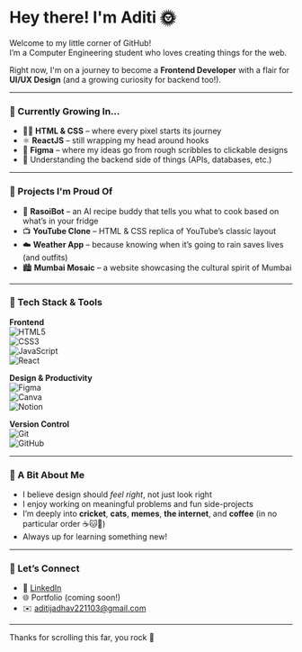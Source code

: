 # Hey there! I'm Aditi 🌞

Welcome to my little corner of GitHub!  
I’m a Computer Engineering student who loves creating things for the web.

Right now, I'm on a journey to become a **Frontend Developer** with a flair for **UI/UX Design** (and a growing curiosity for backend too!).

---

### 🌱 Currently Growing In...

- 🧑‍🎨 **HTML & CSS** – where every pixel starts its journey
- ⚛️ **ReactJS** – still wrapping my head around hooks 
- 🎨 **Figma** – where my ideas go from rough scribbles to clickable designs
- 🧠 Understanding the backend side of things (APIs, databases, etc.)

---

### 💼 Projects I'm Proud Of

- 🍳 **RasoiBot** – an AI recipe buddy that tells you what to cook based on what’s in your fridge  
- 📺 **YouTube Clone** – HTML & CSS replica of YouTube’s classic layout  
- ☁️ **Weather App** – because knowing when it’s going to rain saves lives (and outfits)  
- 🏙️ **Mumbai Mosaic** – a website showcasing the cultural spirit of Mumbai  

---

### 🧰 Tech Stack & Tools

**Frontend**  
![HTML5](https://img.shields.io/badge/HTML5-E34F26?style=for-the-badge&logo=html5&logoColor=white)  
![CSS3](https://img.shields.io/badge/CSS3-1572B6?style=for-the-badge&logo=css3&logoColor=white)  
![JavaScript](https://img.shields.io/badge/JavaScript-F7DF1E?style=for-the-badge&logo=javascript&logoColor=black)  
![React](https://img.shields.io/badge/React-20232A?style=for-the-badge&logo=react&logoColor=61DAFB)

**Design & Productivity**  
![Figma](https://img.shields.io/badge/Figma-F24E1E?style=for-the-badge&logo=figma&logoColor=white)  
![Canva](https://img.shields.io/badge/Canva-00C4CC?style=for-the-badge&logo=canva&logoColor=white)  
![Notion](https://img.shields.io/badge/Notion-000000?style=for-the-badge&logo=notion&logoColor=white)

**Version Control**  
![Git](https://img.shields.io/badge/Git-F05032?style=for-the-badge&logo=git&logoColor=white)  
![GitHub](https://img.shields.io/badge/GitHub-181717?style=for-the-badge&logo=github&logoColor=white)

---

### 🐥 A Bit About Me

- I believe design should *feel right*, not just look right  
- I enjoy working on meaningful problems and fun side-projects  
- I’m deeply into **cricket**, **cats**, **memes**, **the internet**, and **coffee** (in no particular order ☕🐱🏏)  
- Always up for learning something new!

---

### 🤝 Let’s Connect

- 💼 [LinkedIn](https://linkedin.com/in/aditi-jadhav23)  
- 🌐 Portfolio (coming soon!)  
- ✉️ aditijadhav221103@gmail.com  

---


Thanks for scrolling this far, you rock 💛
